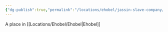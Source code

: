 ```yaml
---
{"dg-publish":true,"permalink":"/locations/ehobel/jassin-slave-company/","tags":["Location","Unexplored"],"noteIcon":"","created":"2024-07-17T19:11:14.935+01:00","updated":"2024-12-13T23:00:07.909+00:00"}
---
```


A place in [[Locations/Ehobel/Ehobel\|Ehobel]]